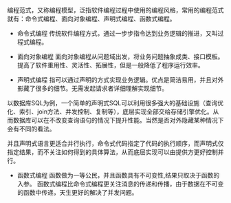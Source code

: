 
编程范式，又称编程模型，泛指软件编程过程中使用的编程风格，常用的编程范式就有：命令式编程、面向对象编程、声明式编程、函数式编程。

* 命令式编程
传统软件编程方式，通过一步步指令达到业务逻辑的推进，又叫过程式编程。


* 面向对象编程
面向对象编程从问题域出发，将业务问题抽象成类、接口模板。提高了软件重用性、灵活性、拓展性，但是一般降低了程序运行效率。


* 声明式编程
指可以通过声明的方式实现业务逻辑。优点是简洁易用，并且对外影藏了很多的细节。无需发起请求者详细理解实现细节。

以数据库SQL为例，一个简单的声明式SQL可以利用很多强大的基础设施（查询优化、索引、join方法、并发控制、复制等），底层实现全部交给存储引擎优化。从而数据库可以在不改变查询语句的情况下提升性能。当然是否对外隐藏某种情况下会有不同的看法。

并且声明式语言更适合并行执行，命令式代码指定了代码的执行顺序，而声明式仅指定结果，而不关注如何得到的具体算法，从而底层实现可以由提供方更好控制并行。

* 函数式编程
函数做为一等公民，并且函数具有不可变性,结果只取决于函数的入参。
函数式编程比命令式编程更关注消息的传递和传播，由于数据在不可变的函数中传递，天生更好的解决了并发问题。  